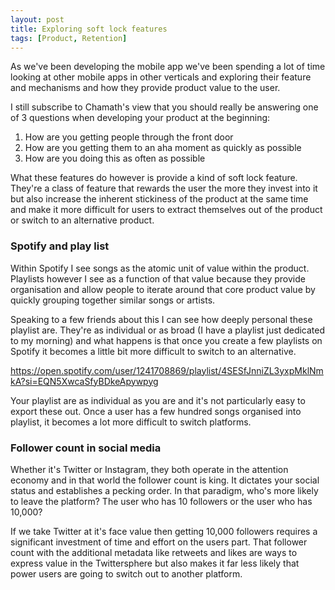 ```yaml
---
layout: post
title: Exploring soft lock features
tags: [Product, Retention]
---
```


As we've been developing the mobile app we've been spending a lot of time looking at other mobile apps in other verticals and exploring their feature and mechanisms and how they provide product value to the user.

I still subscribe to Chamath's view that you should really be answering one of 3 questions when developing your product at the beginning:

1. How are you getting people through the front door
2. How are you getting them to an aha moment as quickly as possible
3. How are you doing this as often as possible

What these features do however is provide a kind of soft lock feature. They're a class of feature that rewards the user the more they invest into it but also increase the inherent stickiness of the product at the same time and make it more difficult for users to extract themselves out of the product or switch to an alternative product.


### Spotify and play list
Within Spotify I see songs as the atomic unit of value within the product. Playlists however I see as a function of that value because they provide organisation and allow people to iterate around that core product value by quickly grouping together similar songs or artists.

Speaking to a few friends about this I can see how deeply personal these playlist are. They're as individual or as broad (I have a playlist just dedicated to my morning) and what happens is that once you create a few playlists on Spotify it becomes a little bit more difficult to switch to an alternative.

https://open.spotify.com/user/1241708869/playlist/4SESfJnniZL3yxpMklNmkA?si=EQN5XwcaSfyBDkeApywpyg

Your playlist are as individual as you are and it's not particularly easy to export these out. Once a user has a few hundred  songs organised into playlist, it becomes a lot more difficult to switch platforms.

### Follower count in social media

Whether it's Twitter or Instagram, they both operate in the attention economy and in that world the follower count is king. It dictates your social status and establishes a pecking order. In that paradigm, who's more likely to leave the platform? The user who has 10 followers or the user who has 10,000?

If we take Twitter at it's face value then getting 10,000 followers requires a significant investment of time and effort on the users part. That follower count with the additional metadata like retweets and likes are ways to express value in the Twittersphere but also makes it far less likely that power users are going to switch out to another platform.
